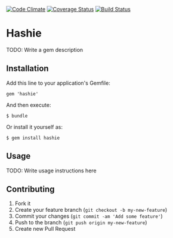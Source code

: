 [![Code Climate](https://codeclimate.com/repos/51dc31807e00a42573002cf2/badges/6e16c1aaa80d673fc923/gpa.png)](https://codeclimate.com/repos/51dc31807e00a42573002cf2/feed)
[![Coverage Status](https://coveralls.io/repos/JanaVPetrova/hashie/badge.png)](https://coveralls.io/r/JanaVPetrova/hashie)
[![Build Status](https://travis-ci.org/JanaVPetrova/hashie.png)](https://travis-ci.org/JanaVPetrova/hashie)

# Hashie

TODO: Write a gem description

## Installation

Add this line to your application's Gemfile:

    gem 'hashie'

And then execute:

    $ bundle

Or install it yourself as:

    $ gem install hashie

## Usage

TODO: Write usage instructions here

## Contributing

1. Fork it
2. Create your feature branch (`git checkout -b my-new-feature`)
3. Commit your changes (`git commit -am 'Add some feature'`)
4. Push to the branch (`git push origin my-new-feature`)
5. Create new Pull Request
